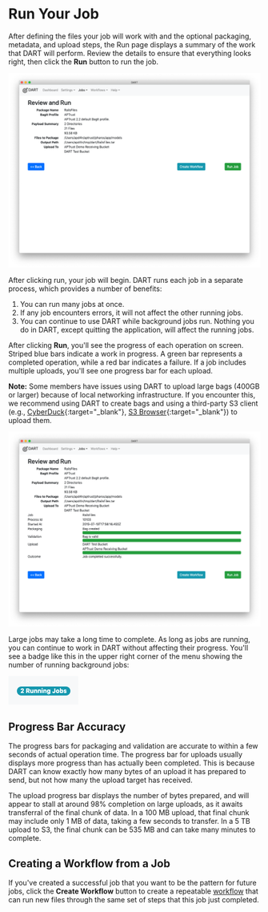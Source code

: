 # Run Your Job

After defining the files your job will work with and the optional packaging, metadata, and upload steps, the Run page displays a summary of the work that DART will perform. Review the details to ensure that everything looks right, then click the __Run__ button to run the job.

![Job review and run](../../img/jobs/run.png)

After clicking run, your job will begin. DART runs each job in a separate process, which provides a number of benefits:

1. You can run many jobs at once.
1. If any job encounters errors, it will not affect the other running jobs.
1. You can continue to use DART while background jobs run. Nothing you do in DART, except quitting the application, will affect the running jobs.

After clicking __Run__, you'll see the progress of each operation on screen. Striped blue bars indicate a work in progress. A green bar represents a completed operation, while a red bar indicates a failure. If a job includes multiple uploads, you'll see one progress bar for each upload.

__Note:__ Some members have issues using DART to upload large bags (400GB or larger) because of local networking infrastructure. If you encounter this, we recommend using DART to create bags and using a third-party S3 client (e.g., [CyberDuck](https://cyberduck.io/){:target="_blank"}, [S3 Browser](https://s3browser.com/){:target="_blank"}) to upload them. 

![Job review and run](../../img/jobs/run_completed.png)

Large jobs may take a long time to complete. As long as jobs are running, you can continue to work in DART without affecting their progress. You'll see a badge like this in the upper right corner of the menu showing the number of running background jobs:

![Badge showing 2 running jobs](../../img/common/running_jobs_badge.png)

## Progress Bar Accuracy

The progress bars for packaging and validation are accurate to within a few seconds of actual operation time. The progress bar for uploads usually displays more progress than has actually been completed. This is because DART can know exactly how many bytes of an upload it has prepared to send, but not how many the upload target has received.

The upload progress bar displays the number of bytes prepared, and will appear to stall at around 98% completion on large uploads, as it awaits transferral of the final chunk of data. In a 100 MB upload, that final chunk may include only 1 MB of data, taking a few seconds to transfer. In a 5 TB upload to S3, the final chunk can be 535 MB and can take many minutes to complete.

## Creating a Workflow from a Job

If you've created a successful job that you want to be the pattern for future jobs, click the __Create Workflow__ button to create a repeatable [workflow](../workflows/index.md) that can run new files through the same set of steps that this job just completed.
